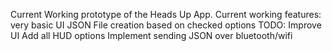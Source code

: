Current Working prototype of the Heads Up App. 
Current working features:
  very basic UI
  JSON File creation based on checked options
TODO:
  Improve UI
  Add all HUD options
  Implement sending JSON over bluetooth/wifi
